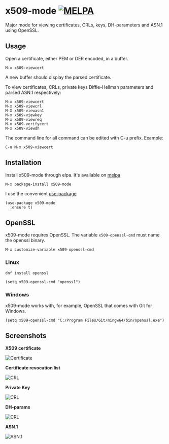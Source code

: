 # x509-mode [![MELPA](https://melpa.org/packages/x509-mode-badge.svg)](https://melpa.org/#/x509-mode)

Major mode for viewing certificates, CRLs, keys, DH-parameters and ASN.1 using OpenSSL.

## Usage

Open a certificate, either PEM or DER encoded, in a buffer.

    M-x x509-viewcert

A new buffer should display the parsed certificate.

To view certificates, CRLs, private keys Diffie-Hellman parameters and parsed ASN.1 respectively:

    M-x x509-viewcert
    M-x x509-viewcrl
    M-X x509-viewasn1
    M-x x509-viewkey
    M-x x509-viewreq
    M-x x509-verifycert
    M-x x509-viewdh

The command line for all command can be edited with C-u prefix. Example:

    C-u M-x x509-viewcert

## Installation

Install x509-mode through elpa. It's available on [melpa](https://melpa.org)

    M-x package-install x509-mode

I use the convenient [use-package](https://melpa.org/#/use-package)

    (use-package x509-mode
      :ensure t)

## OpenSSL

x509-mode requires OpenSSL. The variable `x509-openssl-cmd` must name the openssl binary.

    M-x customize-variable x509-openssl-cmd

### Linux

    dnf install openssl

    (setq x509-openssl-cmd "openssl")

### Windows

x509-mode works with, for example, OpenSSL that comes with Git for Windows.

    (setq x509-openssl-cmd "C:/Program Files/Git/mingw64/bin/openssl.exe")

## Screenshots

**X509 certificate**

![Certificate](https://github.com/jobbflykt/x509-mode/raw/master/screenshots/screenshot-cert.png)

**Certificate revocation list**

![CRL](https://github.com/jobbflykt/x509-mode/raw/master/screenshots/screenshot-crl.png)

**Private Key**

![CRL](https://github.com/jobbflykt/x509-mode/raw/master/screenshots/screenshot-pkey.png)

**DH-params**

![CRL](https://github.com/jobbflykt/x509-mode/raw/master/screenshots/screenshot-dhparams.png)

**ASN.1**

![ASN.1](https://github.com/jobbflykt/x509-mode/raw/master/screenshots/screenshot-asn1.png)
